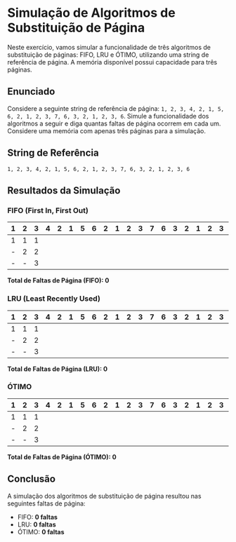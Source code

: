 # Simulação de Algoritmos de Substituição de Página

Neste exercício, vamos simular a funcionalidade de três algoritmos de substituição de páginas: FIFO, LRU e ÓTIMO, utilizando uma string de referência de página. A memória disponível possui capacidade para três páginas.

## Enunciado

Considere a seguinte string de referência de página: `1, 2, 3, 4, 2, 1, 5, 6, 2, 1, 2, 3, 7, 6, 3, 2, 1, 2, 3, 6`. Simule a funcionalidade dos algoritmos a seguir e diga quantas faltas de página ocorrem em cada um. Considere uma memória com apenas três páginas para a simulação.

## String de Referência

```
1, 2, 3, 4, 2, 1, 5, 6, 2, 1, 2, 3, 7, 6, 3, 2, 1, 2, 3, 6
```

## Resultados da Simulação

### FIFO (First In, First Out)

| 1 | 2 | 3 | 4 | 2 | 1 | 5 | 6 | 2 | 1 | 2 | 3 | 7 | 6 | 3 | 2 | 1 | 2 | 3 | 6 |
|---|---|---|---|---|---|---|---|---|---|---|---|---|---|---|---|---|---|---|---|
| 1 | 1 | 1 |   |   |   |   |   |   |   |   |   |   |   |   |   |   |   |   |   |
| - | 2 | 2 |   |   |   |   |   |   |   |   |   |   |   |   |   |   |   |   |   |
| - | - | 3 |   |   |   |   |   |   |   |   |   |   |   |   |   |   |   |   |   |

**Total de Faltas de Página (FIFO): 0**

### LRU (Least Recently Used)

| 1 | 2 | 3 | 4 | 2 | 1 | 5 | 6 | 2 | 1 | 2 | 3 | 7 | 6 | 3 | 2 | 1 | 2 | 3 | 6 |
|---|---|---|---|---|---|---|---|---|---|---|---|---|---|---|---|---|---|---|---|
| 1 | 1 | 1 |   |   |   |   |   |   |   |   |   |   |   |   |   |   |   |   |   |
| - | 2 | 2 |   |   |   |   |   |   |   |   |   |   |   |   |   |   |   |   |   |
| - | - | 3 |   |   |   |   |   |   |   |   |   |   |   |   |   |   |   |   |   |

**Total de Faltas de Página (LRU): 0**

### ÓTIMO

| 1 | 2 | 3 | 4 | 2 | 1 | 5 | 6 | 2 | 1 | 2 | 3 | 7 | 6 | 3 | 2 | 1 | 2 | 3 | 6 |
|---|---|---|---|---|---|---|---|---|---|---|---|---|---|---|---|---|---|---|---|
| 1 | 1 | 1 |   |   |   |   |   |   |   |   |   |   |   |   |   |   |   |   |   |
| - | 2 | 2 |   |   |   |   |   |   |   |   |   |   |   |   |   |   |   |   |   |
| - | - | 3 |   |   |   |   |   |   |   |   |   |   |   |   |   |   |   |   |   |

**Total de Faltas de Página (ÓTIMO): 0**

## Conclusão

A simulação dos algoritmos de substituição de página resultou nas seguintes faltas de página:

- FIFO: **0 faltas**
- LRU: **0 faltas**
- ÓTIMO: **0 faltas**